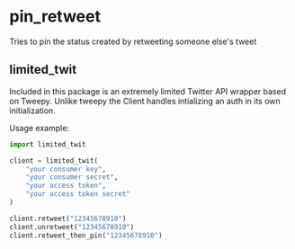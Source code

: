 # pin_retweet
Tries to pin the status created by retweeting someone else's tweet

## limited_twit
Included in this package is an extremely limited Twitter API wrapper based on Tweepy. Unlike tweepy the Client handles intializing an auth in its own initialization.

Usage example:
```python
import limited_twit

client = limited_twit(
    "your consumer key",
    "your consumer secret",
    "your access token",
    "your access token secret"
)

client.retweet("12345678910")
client.unretweet("12345678910")
client.retweet_then_pin("12345678910")
```
